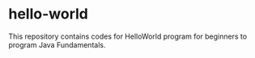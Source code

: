 # hello-world
This repository contains codes for HelloWorld program for beginners to program Java Fundamentals.
